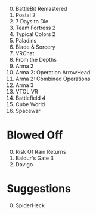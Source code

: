 0. BattleBit Remastered
0. Postal 2
0. 7 Days to Die
0. Team Fortress 2
0. Typical Colors 2
0. Paladins
0. Blade & Sorcery
0. VRChat
0. From the Depths
0. Arma 2
0. Arma 2: Operation ArrowHead
0. Arma 2: Combined Operations
0. Arma 3
0. VTOL VR
0. Battlefield 4
0. Cube World
0. Spacewar

# Blowed Off
0. Risk Of Rain Returns
0. Baldur's Gate 3
0. Davigo

# Suggestions
0. SpiderHeck
